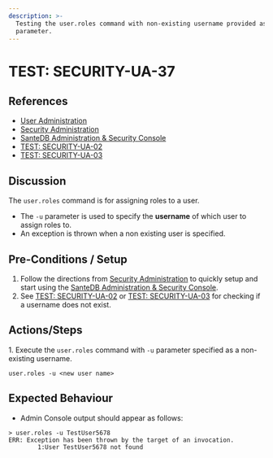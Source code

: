 ```yaml
---
description: >-
  Testing the user.roles command with non-existing username provided as -u
  parameter.
---
```


# TEST: SECURITY-UA-37

## References

* [User Administration](../../../../../../operations/server-administration/santedb-icdr-admin-console/user-administration.md)
* [Security Administration](../../../../../../operations-1/system-administration/security-administration/#demo-environment)&#x20;
* [SanteDB Administration & Security Console](../../../../../../operations/server-administration/santedb-icdr-admin-console/)
* [TEST: SECURITY-UA-02](test-security-ua-02.md)
* [TEST: SECURITY-UA-03](test-security-ua-03.md)

## Discussion

The `user.roles` command is for assigning roles to a user.&#x20;

* The `-u` parameter is used to specify the **username** of which user to assign roles to.&#x20;
* An exception is thrown when a non existing user is specified.&#x20;

## Pre-Conditions / Setup

1. Follow the directions from [Security Administration](../../../../../../operations-1/system-administration/security-administration/#demo-environment) to quickly setup and start using the [SanteDB Administration & Security Console](../../../../../../operations/server-administration/santedb-icdr-admin-console/).
2. See [TEST: SECURITY-UA-02](test-security-ua-02.md) or [TEST: SECURITY-UA-03](test-security-ua-03.md) for checking if a username does not exist.

## Actions/Steps

1\. Execute the `user.roles` command with `-u` parameter specified as a non-existing username.

```
user.roles -u <new user name>
```

## Expected Behaviour

* Admin Console output should appear as follows:

```
> user.roles -u TestUser5678
ERR: Exception has been thrown by the target of an invocation.
        1:User TestUser5678 not found
```
